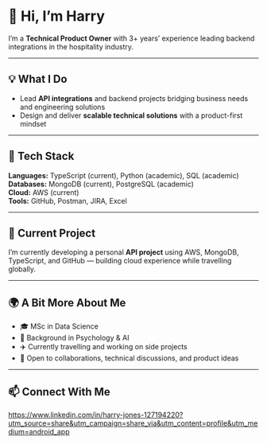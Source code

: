 # 👋 Hi, I’m Harry

I’m a **Technical Product Owner** with 3+ years’ experience leading backend integrations in the hospitality industry.

---

## 💡 What I Do
- Lead **API integrations** and backend projects bridging business needs and engineering solutions  
- Design and deliver **scalable technical solutions** with a product-first mindset  

---

## 🧠 Tech Stack
**Languages:** TypeScript (current), Python (academic), SQL (academic)   
**Databases:** MongoDB (current), PostgreSQL (academic)   
**Cloud:** AWS (current)  
**Tools:** GitHub, Postman, JIRA, Excel

---

## 🚀 Current Project
I’m currently developing a personal **API project** using AWS, MongoDB, TypeScript, and GitHub — building cloud experience while travelling globally.  

---

## 🌍 A Bit More About Me
- 🎓 MSc in Data Science  
- 💬 Background in Psychology & AI  
- ✈️ Currently travelling and working on side projects  
- 🤝 Open to collaborations, technical discussions, and product ideas  

---

## 📫 Connect With Me
https://www.linkedin.com/in/harry-jones-127194220?utm_source=share&utm_campaign=share_via&utm_content=profile&utm_medium=android_app
